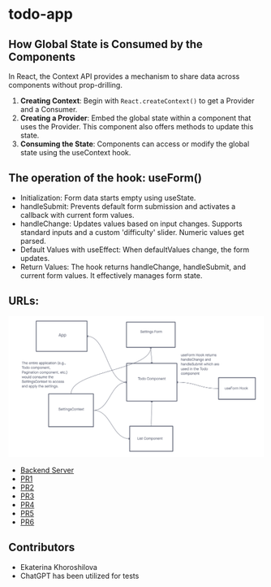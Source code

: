 # todo-app

## How Global State is Consumed by the Components

In React, the Context API provides a mechanism to share data across components without prop-drilling.

1. **Creating Context**: Begin with `React.createContext()` to get a Provider and a Consumer.
2. **Creating a Provider**: Embed the global state within a component that uses the Provider. This component also offers methods to update this state.
3. **Consuming the State**: Components can access or modify the global state using the useContext hook.

## The operation of the hook: useForm()

- Initialization: Form data starts empty using useState.
- handleSubmit: Prevents default form submission and activates a callback with current form values.
- handleChange: Updates values based on input changes. Supports standard inputs and a custom 'difficulty' slider. Numeric values get parsed.
- Default Values with useEffect: When defaultValues change, the form updates.
- Return Values: The hook returns handleChange, handleSubmit, and current form values. It effectively manages form state.

## URLs:

  ![UML](./public/todoapp.png)
  
- [Backend Server](https://github.com/KatKho/auth-server-todo)
- [PR1](https://github.com/KatKho/todo-app/pull/1)
- [PR2](https://github.com/KatKho/todo-app/pull/2)
- [PR3](https://github.com/KatKho/todo-app/pull/3)
- [PR4](https://github.com/KatKho/todo-app/pull/4)
- [PR5](https://github.com/KatKho/todo-app/pull/5)
- [PR6](https://github.com/KatKho/todo-app/pull/6)

## Contributors

- Ekaterina Khoroshilova
- ChatGPT has been utilized for tests
